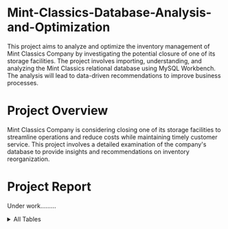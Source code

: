 # Mint-Classics-Database-Analysis-and-Optimization
This project aims to analyze and optimize the inventory management of Mint Classics Company by investigating the potential closure of one of its storage facilities. The project involves importing, understanding, and analyzing the Mint Classics relational database using MySQL Workbench. The analysis will lead to data-driven recommendations to improve business processes.

# Project Overview
Mint Classics Company is considering closing one of its storage facilities to streamline operations and reduce costs while maintaining timely customer service. This project involves a detailed examination of the company's database to provide insights and recommendations on inventory reorganization.

# Project Report
Under work.........




<details>
<summary> All Tables</summary>

### Warehouses Table

| warehouseCode  | warehouseName | warehousePctCap |
| -------------- | ------------- | --------------- |
|        a       |     North     |        72       |
|        b       |      East     |        67       |
|        c       |      West     |        50       |
|        d       |     South     |        75       |
</details>
